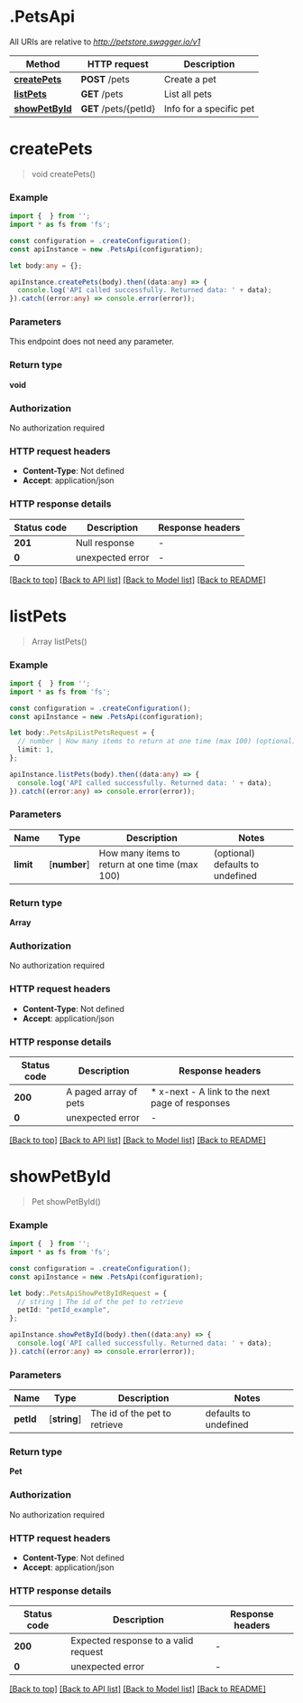 # .PetsApi

All URIs are relative to *http://petstore.swagger.io/v1*

Method | HTTP request | Description
------------- | ------------- | -------------
[**createPets**](PetsApi.md#createPets) | **POST** /pets | Create a pet
[**listPets**](PetsApi.md#listPets) | **GET** /pets | List all pets
[**showPetById**](PetsApi.md#showPetById) | **GET** /pets/{petId} | Info for a specific pet


# **createPets**
> void createPets()


### Example


```typescript
import {  } from '';
import * as fs from 'fs';

const configuration = .createConfiguration();
const apiInstance = new .PetsApi(configuration);

let body:any = {};

apiInstance.createPets(body).then((data:any) => {
  console.log('API called successfully. Returned data: ' + data);
}).catch((error:any) => console.error(error));
```


### Parameters
This endpoint does not need any parameter.


### Return type

**void**

### Authorization

No authorization required

### HTTP request headers

 - **Content-Type**: Not defined
 - **Accept**: application/json


### HTTP response details
| Status code | Description | Response headers |
|-------------|-------------|------------------|
**201** | Null response |  -  |
**0** | unexpected error |  -  |

[[Back to top]](#) [[Back to API list]](README.md#documentation-for-api-endpoints) [[Back to Model list]](README.md#documentation-for-models) [[Back to README]](README.md)

# **listPets**
> Array<Pet> listPets()


### Example


```typescript
import {  } from '';
import * as fs from 'fs';

const configuration = .createConfiguration();
const apiInstance = new .PetsApi(configuration);

let body:.PetsApiListPetsRequest = {
  // number | How many items to return at one time (max 100) (optional)
  limit: 1,
};

apiInstance.listPets(body).then((data:any) => {
  console.log('API called successfully. Returned data: ' + data);
}).catch((error:any) => console.error(error));
```


### Parameters

Name | Type | Description  | Notes
------------- | ------------- | ------------- | -------------
 **limit** | [**number**] | How many items to return at one time (max 100) | (optional) defaults to undefined


### Return type

**Array<Pet>**

### Authorization

No authorization required

### HTTP request headers

 - **Content-Type**: Not defined
 - **Accept**: application/json


### HTTP response details
| Status code | Description | Response headers |
|-------------|-------------|------------------|
**200** | A paged array of pets |  * x-next - A link to the next page of responses <br>  |
**0** | unexpected error |  -  |

[[Back to top]](#) [[Back to API list]](README.md#documentation-for-api-endpoints) [[Back to Model list]](README.md#documentation-for-models) [[Back to README]](README.md)

# **showPetById**
> Pet showPetById()


### Example


```typescript
import {  } from '';
import * as fs from 'fs';

const configuration = .createConfiguration();
const apiInstance = new .PetsApi(configuration);

let body:.PetsApiShowPetByIdRequest = {
  // string | The id of the pet to retrieve
  petId: "petId_example",
};

apiInstance.showPetById(body).then((data:any) => {
  console.log('API called successfully. Returned data: ' + data);
}).catch((error:any) => console.error(error));
```


### Parameters

Name | Type | Description  | Notes
------------- | ------------- | ------------- | -------------
 **petId** | [**string**] | The id of the pet to retrieve | defaults to undefined


### Return type

**Pet**

### Authorization

No authorization required

### HTTP request headers

 - **Content-Type**: Not defined
 - **Accept**: application/json


### HTTP response details
| Status code | Description | Response headers |
|-------------|-------------|------------------|
**200** | Expected response to a valid request |  -  |
**0** | unexpected error |  -  |

[[Back to top]](#) [[Back to API list]](README.md#documentation-for-api-endpoints) [[Back to Model list]](README.md#documentation-for-models) [[Back to README]](README.md)


